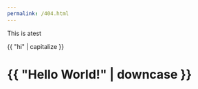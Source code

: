 ```yaml
---
permalink: /404.html
---
```



This is atest

{{ "hi" | capitalize }}


<h1>{{ "Hello World!" | downcase }}</h1>
